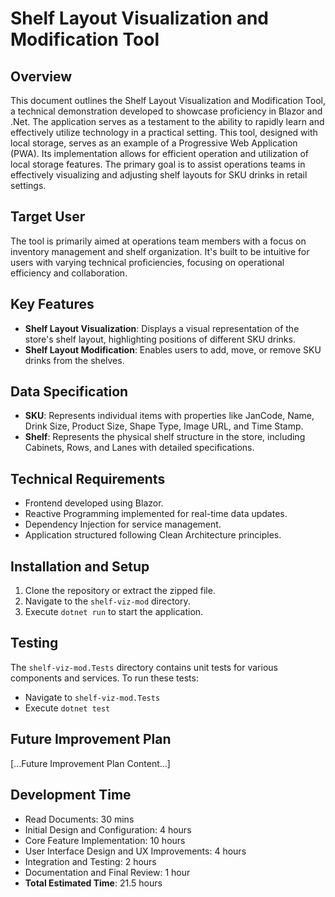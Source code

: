 # Shelf Layout Visualization and Modification Tool

## Overview

This document outlines the Shelf Layout Visualization and Modification Tool, a technical demonstration developed to showcase proficiency in Blazor and .Net. The application serves as a testament to the ability to rapidly learn and effectively utilize technology in a practical setting. This tool, designed with local storage, serves as an example of a Progressive Web Application (PWA). Its implementation allows for efficient operation and utilization of local storage features. The primary goal is to assist operations teams in effectively visualizing and adjusting shelf layouts for SKU drinks in retail settings.

## Target User

The tool is primarily aimed at operations team members with a focus on inventory management and shelf organization. It's built to be intuitive for users with varying technical proficiencies, focusing on operational efficiency and collaboration.

## Key Features

-   **Shelf Layout Visualization**: Displays a visual representation of the store's shelf layout, highlighting positions of different SKU drinks.
-   **Shelf Layout Modification**: Enables users to add, move, or remove SKU drinks from the shelves.

## Data Specification

-   **SKU**: Represents individual items with properties like JanCode, Name, Drink Size, Product Size, Shape Type, Image URL, and Time Stamp.
-   **Shelf**: Represents the physical shelf structure in the store, including Cabinets, Rows, and Lanes with detailed specifications.

## Technical Requirements

-   Frontend developed using Blazor.
-   Reactive Programming implemented for real-time data updates.
-   Dependency Injection for service management.
-   Application structured following Clean Architecture principles.

## Installation and Setup

1. Clone the repository or extract the zipped file.
2. Navigate to the `shelf-viz-mod` directory.
3. Execute `dotnet run` to start the application.

## Testing

The `shelf-viz-mod.Tests` directory contains unit tests for various components and services. To run these tests:

-   Navigate to `shelf-viz-mod.Tests`
-   Execute `dotnet test`

## Future Improvement Plan

[...Future Improvement Plan Content...]

## Development Time

-   Read Documents: 30 mins
-   Initial Design and Configuration: 4 hours
-   Core Feature Implementation: 10 hours
-   User Interface Design and UX Improvements: 4 hours
-   Integration and Testing: 2 hours
-   Documentation and Final Review: 1 hour
-   **Total Estimated Time**: 21.5 hours
